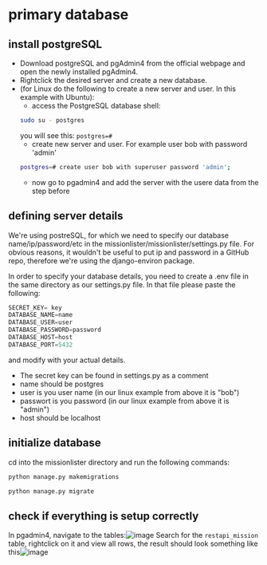 # primary database
## install postgreSQL
- Download postgreSQL and pgAdmin4 from the official webpage and open the newly installed pgAdmin4.
- Rightclick the desired server and create a new database.
- (for Linux do the following to create a new server and user. In this example with Ubuntu):
    - access the PostgreSQL database shell:
    ```bash
    sudo su - postgres
    ```
    you will see this: `postgres=#`
    - create new server and user. For example user bob with password 'admin'
    ```bash
    postgres=# create user bob with superuser password 'admin';
    ```
    - now go to pgadmin4 and add the server with the usere data from the step before

## defining server details
We're using postreSQL, for which we need to specify our database name/ip/password/etc in the missionlister/missionlister/settings.py file.
For obvious reasons, it wouldn't be useful to put ip and password in a GitHub repo, therefore we're using the django-environ package.

In order to specify your database details, you need to create a .env file in the same directory as our settings.py file.
In that file please paste the following:
```python
SECRET_KEY= key
DATABASE_NAME=name
DATABASE_USER=user
DATABASE_PASSWORD=password
DATABASE_HOST=host
DATABASE_PORT=5432
```
and modify with your actual details.
- The secret key can be found in settings.py as a comment
- name should be postgres
- user is you user name (in our linux example from above it is "bob")
- passwort is you password (in our linux example from above it is "admin")
- host should be localhost

## initialize database
cd into the missionlister directory and run the following commands:
```python
python manage.py makemigrations
```
```python
python manage.py migrate
```

## check if everything is setup correctly
In pgadmin4, navigate to the tables:![image](https://github.com/user-attachments/assets/249a4bf0-3735-415e-84e4-4a1a02fbd4ee)
Search for the `restapi_mission` table, rightclick on it and view all rows, the result should look something like this![image](https://github.com/user-attachments/assets/06cc9590-f2e4-4073-8793-2e6bbb3d3e2d)

